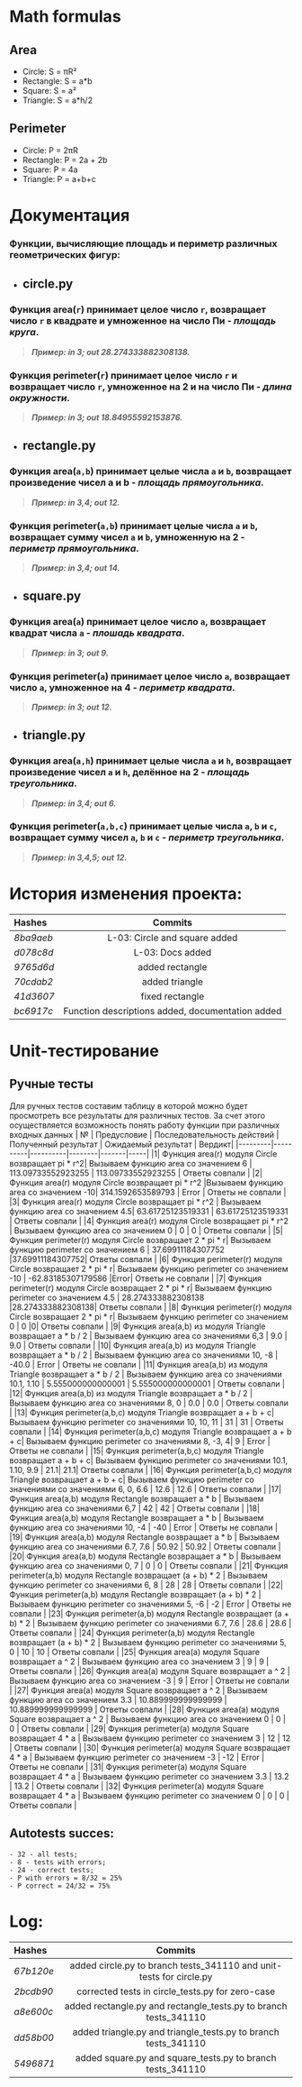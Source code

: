 # Math formulas
## Area
- Circle: S = πR²
- Rectangle: S = a*b
- Square: S = a²
- Triangle: S = a*h/2

## Perimeter
- Circle: P = 2πR
- Rectangle: P = 2a + 2b
- Square: P = 4a
- Triangle: P = a+b+c

# Документация
  ### Функции, вычисляющие площадь и периметр различных геометрических фигур:


* ## circle.py

### Функция area(`r`) принимает целое число `r`, возвращает число `r` в квадрате и умноженное на число Пи - _площадь круга_.

> ***Пример: in 3; out 28.274333882308138.***

### Функция perimeter(`r`) принимает целое число `r` и возвращает число `r`, умноженное на 2 и на число Пи - _длина окружности_.

> ***Пример: in 3; out 18.84955592153876.***


* ## rectangle.py

### Функция area(`a,b`) принимает целые числа `a` и `b`, возвращает произведение чисел a и b - _площадь прямоугольника_.

> ***Пример: in 3,4; out 12.***

### Функция perimeter(`a,b`) принимает целые числа `a` и `b`, возвращает сумму чисел `a` и `b`, умноженную на 2 - _периметр прямоугольника_.

> ***Пример: in 3,4; out 14.***


* ## square.py

### Функция area(`a`) принимает целое число `a`, возвращает квадрат числа `a` - _плошадь квадрата_.

> ***Пример: in 3; out 9.***

### Функция perimeter(`a`) принимает целое число `a`, возвращает число `a`, умноженное на 4 - _периметр квадрата_.

> ***Пример: in 3; out 12.***


* ## triangle.py

### Функция area(`a,h`) принимает целые числa `a` и `h`, возвращает произведение чисел `a` и `h`, делённое на 2 - _площадь треугольника_.

> ***Пример: in 3,4; out 6.***

### Функция perimeter(`a,b,c`) принимает целые числа `a`, `b` и `с`, возвращает сумму чисел `a`, `b` и `с` - _периметр треугольника_.

> ***Пример: in 3,4,5; out 12.***

# История изменения проекта:
| Hashes    | Commits                       |
| :-        | :---------:                   |
| _8ba9aeb_ | L-03: Circle and square added |
| _d078c8d_ | L-03: Docs added |
| _9765d6d_ | added rectangle |
| _70cdab2_ | added triangle |
| _41d3607_ | fixed rectangle |
| _bc6917c_ | Function descriptions added, documentation added |

# Unit-тестирование

## Ручные тесты
Для ручных тестов составим таблицу в которой можно будет просмотреть все результаты для различных тестов. За счет этого осуществляется возможность понять работу функции при различных входных данных
| № | Предусловие | Последовательность действий | Полученный результат | Ожидаемый результат | Вердикт|
|---------|----------|----------|--------|-------|-----|
|1|  Функция area(r) модуля Circle возвращает pi * r^2| Вызываем функцию area со значением 6 | 113.09733552923255 | 113.09733552923255 | Ответы совпали |
|2| Функция area(r) модуля Circle возвращает pi * r^2 |Вызываем функцию area со значением -10| 314.1592653589793 | Error | Ответы не совпали |
|3| Функция area(r) модуля Circle возвращает pi * r^2 | Вызываем функцию area со значением 4.5| 63.61725123519331 | 63.61725123519331 | Ответы совпали |
|4| Функция area(r) модуля Circle возвращает pi * r^2 | Вызываем функцию area со значением 0 | 0 | 0 | Ответы совпали |
|5| Функция perimeter(r) модуля Circle возвращает  2 * pi * r| Вызываем функцию perimeter со значением 6 | 37.69911184307752 |37.69911184307752| Ответы совпали |
|6| Функция perimeter(r) модуля Circle возвращает 2 * pi * r| Вызываем функцию perimeter со значением -10 | -62.83185307179586 |Error| Ответы не совпали |
|7| Функция perimeter(r) модуля Circle возвращает 2 * pi * r| Вызываем функцию perimeter со значением 4.5 | 28.274333882308138 |28.274333882308138| Ответы совпали |
|8| Функция perimeter(r) модуля Circle возвращает 2 * pi * r| Вызываем функцию perimeter со значением 0 | 0 |0| Ответы совпали |
|9| Функция area(a,b) из модуля Triangle возвращает  a * b / 2 | Вызываем функцию area со значениями 6,3 | 9.0 | 9.0 | Ответы совпали |
|10| Функция area(a,b) из модуля Triangle возвращает  a * b / 2 | Вызываем функцию area со значениями 10, -8 | -40.0 | Error | Ответы не совпали |
|11| Функция area(a,b) из модуля Triangle возвращает  a * b / 2 | Вызываем функцию area со значениями 10.1, 1.10 | 5.555000000000001 | 5.555000000000001 | Ответы совпали |
|12| Функция area(a,b) из модуля Triangle возвращает  a * b / 2  | Вызываем функцию area со значениями 8, 0 | 0.0 | 0.0 | Ответы совпали |
|13| Функция perimeter(a,b,c) модуля Triangle возвращает a + b + c| Вызываем функцию perimeter со значениями 10, 10, 11 | 31 | 31 | Ответы совпали |
|14| Функция perimeter(a,b,c) модуля Triangle возвращает a + b + c| Вызываем функцию perimeter со значениями 8, -3, 4| 9 | Error | Ответы не совпали |
|15| Функция perimeter(a,b,c) модуля Triangle возвращает a + b + c| Вызываем функцию perimeter со значениями 10.1, 1.10, 9.9 | 21.1| 21.1| Ответы совпали |
|16| Функция perimeter(a,b,c) модуля Triangle возвращает a + b + c| Вызываем функцию perimeter со значениями со значениями 6, 0, 6.6 | 12.6 | 12.6 | Ответы совпали |
|17| Функция area(a,b) модуля Rectangle возвращает a * b | Вызываем функцию area со значениями 6,7 | 42 |  42 | Ответы совпали |
|18| Функция area(a,b) модуля Rectangle возвращает a * b | Вызываем функцию area со значениями 10, -4 | -40 | Error | Ответы не совпали |
|19| Функция area(a,b) модуля Rectangle возвращает a * b | Вызываем функцию area со значениями 6.7, 7.6 | 50.92 | 50.92 | Ответы совпали |
|20| Функция area(a,b) модуля Rectangle возвращает a * b | Вызываем функцию area со значениями 0, 7 | 0 | 0 | Ответы совпали |
|21| Функция perimeter(a,b) модуля Rectangle возвращает (a + b) * 2 | Вызываем функцию perimeter со значениями 6, 8 | 28 | 28 | Ответы совпали |
|22| Функция perimeter(a,b) модуля Rectangle возвращает (a + b) * 2 | Вызываем функцию perimeter со значениями 5, -6 | -2 | Error | Ответы не совпали |
|23| Функция perimeter(a,b) модуля Rectangle возвращает (a + b) * 2 | Вызываем функцию perimeter со значениями 6.7, 7.6 | 28.6 | 28.6 | Ответы совпали |
|24| Функция perimeter(a,b) модуля Rectangle возвращает (a + b) * 2 | Вызываем функцию perimeter со значениями 5, 0 | 10 | 10 | Ответы совпали |
|25| Функция area(a) модуля Square возвращает a ^ 2 | Вызываем функцию area со значением 3 | 9 | 9 | Ответы совпали |
|26| Функция area(a) модуля Square возвращает a ^ 2  | Вызываем функцию area со значением -3 | 9 | Error | Ответы не совпали |
|27| Функция area(a) модуля Square возвращает a ^ 2  | Вызываем функцию area со значением 3.3 | 10.889999999999999 | 10.889999999999999 | Ответы совпали |
|28| Функция area(a) модуля Square возвращает a ^ 2  | Вызываем функцию area со значением 0 | 0 | 0 | Ответы совпали |
|29| Функция perimeter(a) модуля Square возвращает 4 * a | Вызываем функцию perimeter со значением 3 | 12 | 12 | Ответы совпали |
|30| Функция perimeter(a) модуля Square возвращает 4 * a | Вызываем функцию perimeter со значением -3 | -12 | Error | Ответы не совпали |
|31| Функция perimeter(a) модуля Square возвращает 4 * a | Вызываем функцию perimeter со значением 3.3 | 13.2 | 13.2 | Ответы совпали |
|32| Функция perimeter(a) модуля Square возвращает 4 * a | Вызываем функцию perimeter со значением 0 | 0 | 0 | Ответы совпали |

## Autotests succes:
~~~
- 32 - all tests;
- 8 - tests with errors;
- 24 - correct tests;
- P with errors = 8/32 = 25%
- P correct = 24/32 = 75%
~~~

# Log:
| Hashes    | Commits                       |
| :-        | :---------:                   |
| _67b120e_ | added circle.py to branch tests_341110 and unit-tests for circle.py |
| _2bcdb90_ | corrected tests in circle_tests.py for zero-case |
| _a8e600c_ | added rectangle.py and rectangle_tests.py to branch tests_341110 |
| _dd58b00_ | added triangle.py and triangle_tests.py to branch tests_341110 |
| _5496871_ | added square.py and square_tests.py to branch tests_341110 |

